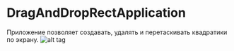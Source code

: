 # DragAndDropRectApplication

Приложение позволяет создавать, удалять и перетаскивать квадратики по экрану.
![alt tag](https://api.monosnap.com/rpc/file/download?id=waRlprYEi4NiGftYFVwN8Z9nJc4H6J)
